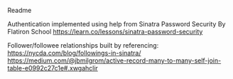Readme

Authentication implemented using help from Sinatra Password Security By Flatiron School
https://learn.co/lessons/sinatra-password-security

Follower/followee relationships built by referencing:
https://nycda.com/blog/followings-in-sinatra/ 
https://medium.com/@jbmilgrom/active-record-many-to-many-self-join-table-e0992c27c1e#.xwgahclir
